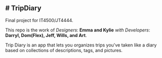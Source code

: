 <h2># TripDiary</h2>
Final project for IT4500/JT4444.  

This repo is the work of <i>Designers</i>: <b>Emma and Kylie</b> <i>with Developers</i>: <b>Darryl, Dom(Flex), Jeff, Wills, and Art</b>.


<p>Trip Diary is an app that lets you organizes trips you've taken like a diary based on collections of descriptions, tags, and pictures.<p>  
